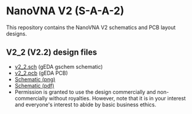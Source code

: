 # NanoVNA V2 (S-A-A-2)
This repository contains the NanoVNA V2 schematics and PCB layout designs.

## V2_2 (V2.2) design files
- [v2_2.sch](v2_2.sch) (gEDA gschem schematic)
- [v2_2.pcb](v2_2.pcb) (gEDA PCB)
- [Schematic (png)](v2_2.png)
- [Schematic (pdf)](v2_2.pdf)
- Permission is granted to use the design commercially and non-commercially without royalties. However, note that it is in your interest and everyone's interest to abide by basic business ethics.

